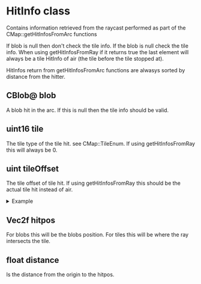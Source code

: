 # HitInfo class
Contains information retrieved from the raycast performed as part of the CMap::getHitInfosFromArc functions

If blob is null then don't check the tile info. If the blob is null check the tile info.
When using getHitInfosFromRay if it returns true the last element will always be a tile HitInfo of air (the tile before the tile stopped at).

HitInfos return from getHitInfosFromArc functions are alwasys sorted by distance from the hitter.

## CBlob@ blob
A blob hit in the arc. If this is null then the tile info should be valid.

## uint16 tile
The tile type of the tile hit. see CMap::TileEnum.
If using getHitInfosFromRay this will always be 0.

## uint tileOffset
The tile offset of tile hit.
If using getHitInfosFromRay this should be the actual tile hit instead of air.

<details>
<summary>Example</summary>

```as
...
HitInfo@ hi = hitInfos[i];

CMap@ map = getMap();
Tile t = map.getTile(hi.tileOffset);
if (map.isTileWood(t.type))
{
    print("arc hit wood tile");
}
```

</details>

## Vec2f hitpos
For blobs this will be the blobs position. For tiles this will be where the ray intersects the tile.

## float distance
Is the distance from the origin to the hitpos.
